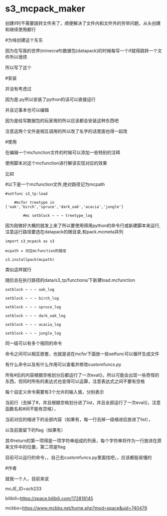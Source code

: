 # s3_mcpack_maker

创建if时不需要跳转文件夹了，顺便解决了文件内和文件外的穷举问题，从头创建和继续使用都行


#为啥创建这个东东

因为在写我的世界(minecraft)数据包(datapack)的时候每写一个if就得跳转一个文件所以很烦

所以写了这个

#安装

并没有考虑过

因为是.py所以安装了python的话可以直接运行

并且记事本也可以编辑

因为是给写数据包的玩家用的所以应该都会安装这种东西吧

注意这两个文件是相互调用的所以改了名字的话里面也得一起改

#使用

在编辑一个mcfunction文件的时候可以添加一些特别的注释

使用脚本对这个mcfunction进行解读实现对应的效果

比如

#以下是一个mcfunction文件,绝对路径记为mcpath
    
    #setfunc s3_tp:load

        #mcfor treetype in ['oak','birch','spruce','dark_oak','acacia','jungle']

            #mc setblock ~ ~ ~ treetype_log

因为刚做好大概的就发上来了所以要使用得用python的命令行或新建脚本来运行,注意运行路径要选在datapack的根目录,和pack.mcmeta并列

    import s3_mcpack as s3
    
    mcpath = 对应mcfunction的路径

    s3.installpack(mcpath)
    
类似这样就行

随后会在执行路径的data/s3_tp/functions/下新建load.mcfunction

    setblock ~ ~ ~ oak_log

    setblock ~ ~ ~ birch_log

    setblock ~ ~ ~ spruce_log

    setblock ~ ~ ~ dark_oak_log

    setblock ~ ~ ~ acacia_log

    setblock ~ ~ ~ jungle_log

同一级可以有多个相同的命令

命令之间可以相互嵌套，也就是说在mcfor下面放一些setfunc可以循环生成文件

有什么命令以及有什么作用可以查看并修改customfuncs.py

所有#后的内容根据空格划分后都运行了一次eval()，所以可能会出现一些奇怪的东西，但同时所有的表达式也变得可以运算，注意表达式之间不要有空格

每个自定义命令需要有3个允许的输入值，分别表示


当前行（去掉了#，并且根据空格划分进了list，并且全部运行了一次eval()，注意函数名和#间不能有空格），

当前对应的缩进下的全部内容（如果有，每一行去掉一级缩进后放进了list），

以及前面留下的flag（如果有）
    
其中return的第一项得是一项字符串组成的列表，每个字符串将作为一行放进在原来文件中的位置，第二项是flag


目前可以运行的命令，，自己去customfuncs.py里面找吧，，应该都挺易懂的


#作者

就我一个人，目前来说

mcJE_ID=sch233

bilibili=https://space.bilibili.com/172818145

mcbbs=https://www.mcbbs.net/home.php?mod=space&uid=740479
